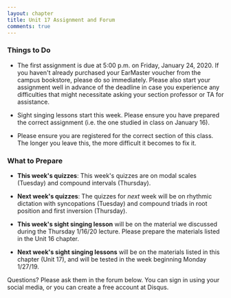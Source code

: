```yaml
---
layout: chapter
title: Unit 17 Assignment and Forum
comments: true
---
```


### Things to Do

- The first assignment is due at 5:00 p.m. on Friday, January 24, 2020. If you haven't already purchased your EarMaster voucher from the campus bookstore, please do so immediately. Please also start your assignment well in advance of the deadline in case you experience any difficulties that might necessitate asking your section professor or TA for assistance.

- Sight singing lessons start this week. Please ensure you have prepared the correct assignment (i.e. the one studied in class on January 16).

- Please ensure you are registered for the correct section of this class. The longer you leave this, the more difficult it becomes to fix it.

### What to Prepare

- **This week's quizzes**: This week's quizzes are on modal scales (Tuesday) and compound intervals (Thursday).

- **Next week's quizzes**: The quizzes for *next* week will be on rhythmic dictation with syncopations (Tuesday) and compound triads in root position and first inversion (Thursday).

- **This week's sight singing lesson** will be on the material we discussed during the Thursday 1/16/20 lecture. Please prepare the materials listed in the Unit 16 chapter.

- **Next week's sight singing lessons** will be on the materials listed in this chapter (Unit 17), and will be tested in the week beginning Monday 1/27/19.

Questions? Please ask them in the forum below. You can sign in using your social media, or you can create a free account at Disqus.